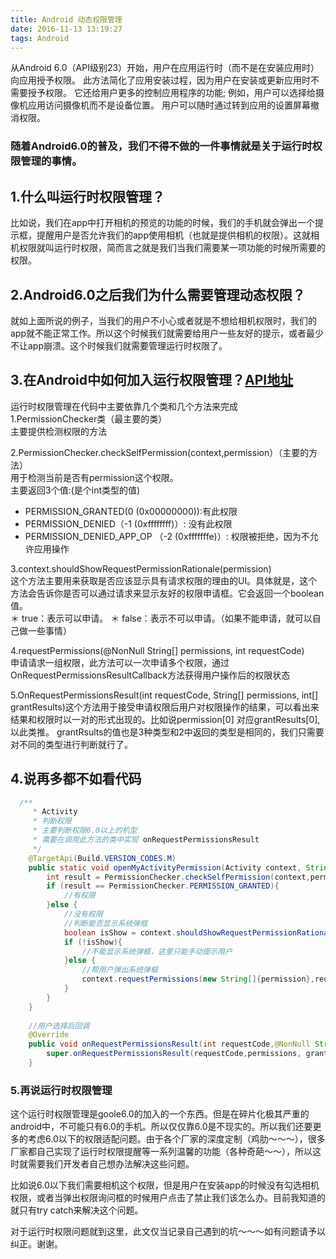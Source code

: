 ```yaml
---
title: Android 动态权限管理
date: 2016-11-13 13:19:27
tags: Android
---
```

从Android 6.0（API级别23）开始，用户在应用运行时（而不是在安装应用时）向应用授予权限。 此方法简化了应用安装过程，因为用户在安装或更新应用时不需要授予权限。 它还给用户更多的控制应用程序的功能; 例如，用户可以选择给摄像机应用访问摄像机而不是设备位置。 用户可以随时通过转到应用的设置屏幕撤消权限。<!--more-->

### 随着Android6.0的普及，我们不得不做的一件事情就是关于运行时权限管理的事情。

## 1.什么叫运行时权限管理？
比如说，我们在app中打开相机的预览的功能的时候，我们的手机就会弹出一个提示框，提醒用户是否允许我们的app使用相机（也就是提供相机的权限）。这就相机权限就叫运行时权限，简而言之就是我们当我们需要某一项功能的时候所需要的权限。

## 2.Android6.0之后我们为什么需要管理动态权限？
就如上面所说的例子，当我们的用户不小心或者就是不想给相机权限时，我们的app就不能正常工作。所以这个时候我们就需要给用户一些友好的提示，或者最少不让app崩溃。这个时候我们就需要管理运行时权限了。


## 3.在Android中如何加入运行权限管理？[API地址](https://developer.android.com/reference/android/support/v4/content/PermissionChecker.html)  
运行时权限管理在代码中主要依靠几个类和几个方法来完成  
1.PermissionChecker类（最主要的类）  
主要提供检测权限的方法 

2.PermissionChecker.checkSelfPermission(context,permission）（主要的方法）   
用于检测当前是否有permission这个权限。                               
主要返回3个值:(是个int类型的值)   
* PERMISSION_GRANTED(0 (0x00000000)):有此权限   
* PERMISSION_DENIED（-1 (0xffffffff)）: 没有此权限  
* PERMISSION_DENIED_APP_OP （-2 (0xfffffffe)）:  权限被拒绝，因为不允许应用操作   

3.context.shouldShowRequestPermissionRationale(permission)  
这个方法主要用来获取是否应该显示具有请求权限的理由的UI。具体就是，这个方法会告诉你是否可以通过请求来显示友好的权限申请框。它会返回一个boolean值。   
＊ true：表示可以申请。
＊ false：表示不可以申请。（如果不能申请，就可以自己做一些事情）

4.requestPermissions(@NonNull String[] permissions, int requestCode)      
申请请求一组权限，此方法可以一次申请多个权限，通过OnRequestPermissionsResultCallback方法获得用户操作后的权限状态

5.OnRequestPermissionsResult(int requestCode, String[] permissions, int[] grantResults)这个方法用于接受申请权限后用户对权限操作的结果，可以看出来结果和权限时以一对的形式出现的。比如说permission[0] 对应grantResults[0],以此类推。
grantRsults的值也是3种类型和2中返回的类型是相同的，我们只需要对不同的类型进行判断就行了。

## 4.说再多都不如看代码

```java    
  /**
     * Activity
     * 判断权限
     * 主要判断权限6.0以上的机型
     * 需要在调用此方法的类中实现 onRequestPermissionsResult
     */
    @TargetApi(Build.VERSION_CODES.M)
    public static void openMyActivityPermission(Activity context, String permission,int requestCode){
        int result = PermissionChecker.checkSelfPermission(context,permission);
        if (result == PermissionChecker.PERMISSION_GRANTED){
            //有权限
        }else {
            //没有权限
            //判断能否显示系统弹框
            boolean isShow = context.shouldShowRequestPermissionRationale(permission);
            if (!isShow){
                //不能显示系统弹框，这里只能手动提示用户
            }else {
                //帮用户弹出系统弹框
                context.requestPermissions(new String[]{permission},requestCode);
            }
        }
    }
    
    //用户选择后回调
    @Override
    public void onRequestPermissionsResult(int requestCode,@NonNull String[] permissions, @NonNull int[] grantResults) {
        super.onRequestPermissionsResult(requestCode,permissions, grantResults);
    }   
```

### 5.再说运行时权限管理
这个运行时权限管理是goole6.0的加入的一个东西。但是在碎片化极其严重的android中，不可能只有6.0的手机。所以仅仅靠6.0是不现实的。所以我们还要更多的考虑6.0以下的权限适配问题。由于各个厂家的深度定制（鸡肋～～～），很多厂家都自己实现了运行时权限提醒等一系列温馨的功能（各种奇葩～～），所以这时就需要我们开发者自己想办法解决这些问题。   

比如说6.0以下我们需要相机这个权限，但是用户在安装app的时候没有勾选相机权限，或者当弹出权限询问框的时候用户点击了禁止我们该怎么办。目前我知道的就只有try catch来解决这个问题。


对于运行时权限问题就到这里，此文仅当记录自己遇到的坑～～～如有问题请予以纠正。谢谢。
